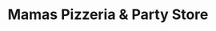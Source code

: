---
title: "Mamas Pizzeria & Party Store"
url: /chesterfield/mamas-pizzeria-und-party-store/
shop: Lebensmittel
---